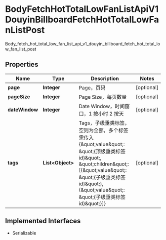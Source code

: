 

# BodyFetchHotTotalLowFanListApiV1DouyinBillboardFetchHotTotalLowFanListPost

Body_fetch_hot_total_low_fan_list_api_v1_douyin_billboard_fetch_hot_total_low_fan_list_post
## Properties

Name | Type | Description | Notes
------------ | ------------- | ------------- | -------------
**page** | **Integer** | Page，页码 |  [optional]
**pageSize** | **Integer** | Page Size，每页数量 |  [optional]
**dateWindow** | **Integer** | Date Window，时间窗口，1 按小时 2 按天 |  [optional]
**tags** | **List&lt;Object&gt;** | Tags，子级垂类标签，空则为全部，多个标签需传入{\&quot;value\&quot;: \&quot;{顶级垂类标签id}\&quot;, \&quot;children\&quot;: [{\&quot;value\&quot;: \&quot;{子级垂类标签id}\&quot;}, {\&quot;value\&quot;: \&quot;{子级垂类标签id}\&quot;}]} |  [optional]


## Implemented Interfaces

* Serializable



